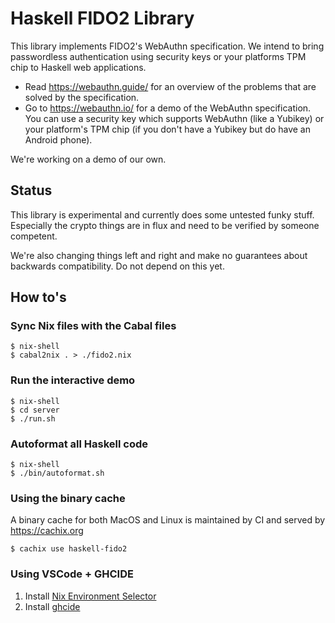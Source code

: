 # Haskell FIDO2 Library

This library implements FIDO2's WebAuthn specification. We intend to bring
passwordless authentication using security keys or your platforms TPM chip to
Haskell web applications.

 - Read https://webauthn.guide/ for an overview of the problems that are solved
   by the specification.
 - Go to https://webauthn.io/ for a demo of the WebAuthn specification. You can
   use a security key which supports WebAuthn (like a Yubikey) or your platform's
   TPM chip (if you don't have a Yubikey but do have an Android phone).

We're working on a demo of our own.

## Status

This library is experimental and currently does some untested funky stuff.
Especially the crypto things are in flux and need to be verified by someone
competent.

We're also changing things left and right and make no guarantees about backwards
compatibility. Do not depend on this yet.

## How to's

### Sync Nix files with the Cabal files

```console
$ nix-shell
$ cabal2nix . > ./fido2.nix
```

### Run the interactive demo

```console
$ nix-shell
$ cd server
$ ./run.sh
```

### Autoformat all Haskell code

```console
$ nix-shell
$ ./bin/autoformat.sh
```

### Using the binary cache

A binary cache for both MacOS and Linux is maintained by CI and served by
https://cachix.org

```console
$ cachix use haskell-fido2
```

### Using VSCode + GHCIDE

1. Install [Nix Environment Selector][nix-env-selector]
2. Install [ghcide][ghcide]

[ghcide]:https://marketplace.visualstudio.com/items?itemName=DigitalAssetHoldingsLLC.ghcide
[nix-env-selector]:https://marketplace.visualstudio.com/items?itemName=arrterian.nix-env-selector
